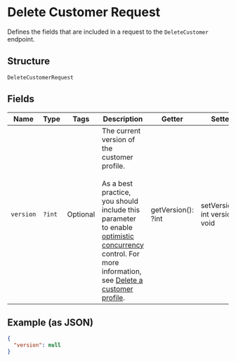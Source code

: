 
# Delete Customer Request

Defines the fields that are included in a request to the `DeleteCustomer`
endpoint.

## Structure

`DeleteCustomerRequest`

## Fields

| Name | Type | Tags | Description | Getter | Setter |
|  --- | --- | --- | --- | --- | --- |
| `version` | `?int` | Optional | The current version of the customer profile.<br><br>As a best practice, you should include this parameter to enable [optimistic concurrency](https://developer.squareup.com/docs/build-basics/common-api-patterns/optimistic-concurrency) control.  For more information, see [Delete a customer profile](https://developer.squareup.com/docs/customers-api/use-the-api/keep-records#delete-customer-profile). | getVersion(): ?int | setVersion(?int version): void |

## Example (as JSON)

```json
{
  "version": null
}
```

